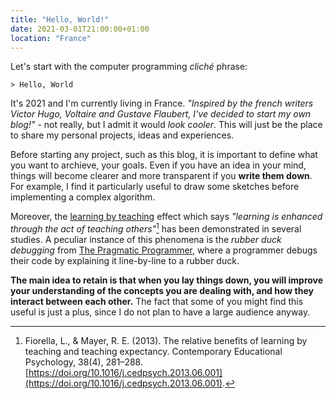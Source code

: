 ```yaml
---
title: "Hello, World!"
date: 2021-03-01T21:00:00+01:00
location: "France"
---
```


Let's start with the computer programming *cliché* phrase:

`> Hello, World`

It's 2021 and I'm currently living in France. *"Inspired by the french writers Victor Hugo, Voltaire and Gustave Flaubert, I've decided to start my own blog!"* - not really, but I admit it would *look cooler*. This will just be the place to share my personal projects, ideas and experiences.

Before starting any project, such as this blog, it is important to define what you want to archieve, your goals. Even if you have an idea in your mind, things will become clearer and more transparent if you **write them down**. For example, I find it particularly useful to draw some sketches before implementing a complex algorithm.

Moreover, the [learning by teaching](https://digest.bps.org.uk/2018/05/04/learning-by-teaching-others-is-extremely-effective-a-new-study-tested-a-key-reason-why/) effect which says *"learning is enhanced through the act of teaching others"*[^1] has been demonstrated in several studies. A peculiar instance of this phenomena is the *rubber duck debugging* from [The Pragmatic Programmer](https://en.wikipedia.org/wiki/The_Pragmatic_Programmer), where a programmer debugs their code by explaining it line-by-line to a rubber duck.

**The main idea to retain is that when you lay things down, you will improve your understanding of the concepts you are dealing with, and how they interact between each other.** The fact that some of you might find this useful is just a plus, since I do not plan to have a large audience anyway.

[^1]: Fiorella, L., & Mayer, R. E. (2013). The relative benefits of learning by teaching and teaching expectancy. Contemporary Educational Psychology, 38(4), 281–288. [https://doi.org/10.1016/j.cedpsych.2013.06.001](https://doi.org/10.1016/j.cedpsych.2013.06.001).
